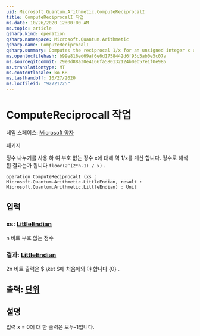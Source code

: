 ```yaml
---
uid: Microsoft.Quantum.Arithmetic.ComputeReciprocalI
title: ComputeReciprocalI 작업
ms.date: 10/26/2020 12:00:00 AM
ms.topic: article
qsharp.kind: operation
qsharp.namespace: Microsoft.Quantum.Arithmetic
qsharp.name: ComputeReciprocalI
qsharp.summary: Computes the reciprocal 1/x for an unsigned integer x using integer division. The result, interpreted as an integer, will be `floor(2^(2*n-1) / x)`.
ms.openlocfilehash: b99e816ed69af6e6d1758442d6f95c5ab0e5c07a
ms.sourcegitcommit: 29e0d88a30e4166fa580132124b0eb57e1f0e986
ms.translationtype: MT
ms.contentlocale: ko-KR
ms.lasthandoff: 10/27/2020
ms.locfileid: "92721225"
---
```

# <a name="computereciprocali-operation"></a>ComputeReciprocalI 작업

네임 스페이스: [Microsoft 양자](xref:Microsoft.Quantum.Arithmetic)

패키지 [](https://nuget.org/packages/)


정수 나누기를 사용 하 여 부호 없는 정수 x에 대해 역 1/x를 계산 합니다. 정수로 해석 된 결과는가 됩니다 `floor(2^(2*n-1) / x)` .

```qsharp
operation ComputeReciprocalI (xs : Microsoft.Quantum.Arithmetic.LittleEndian, result : Microsoft.Quantum.Arithmetic.LittleEndian) : Unit
```


## <a name="input"></a>입력

### <a name="xs--littleendian"></a>xs: [LittleEndian](xref:Microsoft.Quantum.Arithmetic.LittleEndian)

n 비트 부호 없는 정수


### <a name="result--littleendian"></a>결과: [LittleEndian](xref:Microsoft.Quantum.Arithmetic.LittleEndian)

2n 비트 출력은 $ \ket $에 처음에와 야 합니다 {0} .



## <a name="output--unit"></a>출력: [단위](xref:microsoft.quantum.lang-ref.unit)



## <a name="remarks"></a>설명

입력 x = 0에 대 한 출력은 모두-1입니다.